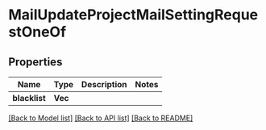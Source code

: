 # MailUpdateProjectMailSettingRequestOneOf

## Properties

Name | Type | Description | Notes
------------ | ------------- | ------------- | -------------
**blacklist** | **Vec<String>** |  | 

[[Back to Model list]](../README.md#documentation-for-models) [[Back to API list]](../README.md#documentation-for-api-endpoints) [[Back to README]](../README.md)


